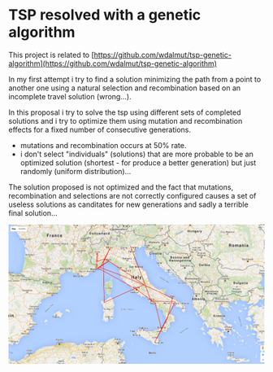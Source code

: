 # TSP resolved with a genetic algorithm

This project is related to
[https://github.com/wdalmut/tsp-genetic-algorithm](https://github.com/wdalmut/tsp-genetic-algorithm)

In my first attempt i try to find a solution minimizing the path from a point
to another one using a natural selection and recombination based on an incomplete
travel solution (wrong...).

In this proposal i try to solve the tsp using different sets of completed solutions
and i try to optimize them using mutation and recombination effects for a fixed
number of consecutive generations.

 * mutations and recombination occurs at 50% rate.
 * i don't select "individuals" (solutions) that are more probable to be an
   optimized solution (shortest - for produce a better generation) but just
   randomly (uniform distribution)...

The solution proposed is not optimized and the fact that mutations,
recombination and selections are not correctly configured causes a set of useless
solutions as canditates for new generations and sadly a terrible final solution...

![attempt.png](attempt.png)

